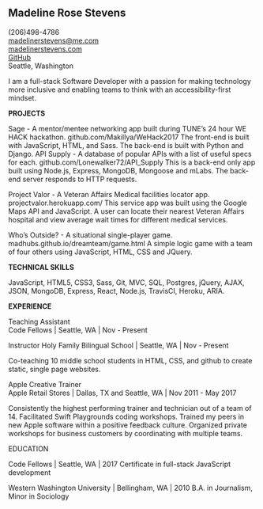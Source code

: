 
**Madeline Rose Stevens** 
-------------------------

(206)498-4786    
madelinerstevens@me.com   
[madelinerstevens.com](www.madelinerstevens.com)  
[GitHub](https://github.com/madhubs)  
Seattle, Washington  


I am a full-stack Software Developer with a passion for making technology more inclusive and enabling teams to think with an accessibility-first mindset. 

**PROJECTS**

Sage - A mentor/mentee networking app built during TUNE’s 24 hour WE HACK hackathon. 
github.com/Makillya/WeHack2017
The front-end is built with JavaScript, HTML, and Sass. The back-end is built with Python and Django. 
API Supply - A database of popular APIs with a list of useful specs for each. 
github.com/Lonewalker72/API_Supply
This is a back-end only app built using Node.js, Express, MongoDB, Mongoose and mLabs. The back-end server responds to HTTP requests.

Project Valor - A Veteran Affairs Medical facilities locator app.
projectvalor.herokuapp.com/
This service app was built using the Google Maps API and JavaScript. A user can locate their nearest Veteran Affairs hospital and view average wait times for different medical services.

Who’s Outside? - A situational single-player game.
madhubs.github.io/dreamteam/game.html
A simple logic game with a team of four others using JavaScript, HTML, CSS and JQuery. 

**TECHNICAL SKILLS**

JavaScript, HTML5, CSS3, Sass, Git, MVC, SQL, Postgres, jQuery, AJAX, JSON, MongoDB, Express, React, Node.js, TravisCI, Heroku, ARIA.

**EXPERIENCE**

Teaching Assistant  
Code Fellows | Seattle, WA | Nov - Present 

Instructor 
Holy Family Bilingual School | Seattle, WA | Nov - Present 

Co-teaching 10 middle school students in HTML, CSS, and github to create static, single page websites.

Apple Creative Trainer  
Apple Retail Stores | Dallas, TX and Seattle, WA | Nov 2011 - May 2017

Consistently the highest performing trainer and technician out of a team of 14.
Facilitated Swift Playgrounds coding workshops.
Trained my peers in new Apple software within a positive feedback culture.
Organized private workshops for business customers by coordinating with multiple teams.

EDUCATION

Code Fellows | Seattle, WA | 2017
Certificate in full-stack JavaScript development 

Western Washington University | Bellingham, WA | 2010
B.A. in Journalism, Minor in Sociology
